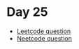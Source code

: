 # Day 25

- [Leetcode question](https://leetcode.com/problems/find-elements-in-a-contaminated-binary-tree/?envType=daily-question&envId=2025-02-21)
- [Neetcode question](https://leetcode.com/problems/valid-parentheses/)
